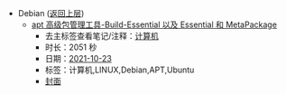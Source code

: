- Debian ([返回上层](../))
    - [apt 高级包管理工具-Build-Essential 以及 Essential 和 MetaPackage](https://www.bilibili.com/video/BV1ZT4y1o7Xn)
        - 去主标签查看笔记/注释：[计算机](../tags/计算机.md)
        - 时长：2051 秒
        - 日期：[2021-10-23](../month/202110.md)
        - 标签：计算机,LINUX,Debian,APT,Ubuntu
        - [封面](http://i2.hdslb.com/bfs/archive/923764bc886e0e75c4b81c910178b40895d20fc6.jpg)
